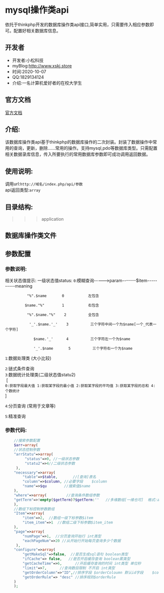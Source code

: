 # mysql操作类api
依托于thinkphp开发的数据库操作类api接口,简单实用，只需要传入相应参数即可。配置好相关数据库信息。<br>
## 开发者<br>
* 开发者:小松科技
* myBlog:http://www.xskj.store
* 时间:2020-10-07
* QQ:1829134124
* 介绍:一名计算机爱好者的在校大学生
## 官方文档<br>
[官方文档](http://www.xskj.store)
## 介绍:<br>
该数据库操作类api基于thinkphp的数据库操作的二次封装。封装了数据操作中常用的查询，更新，删除……常用的操作。支持mysql,pdo等数据库类型。只需配置相关数据录库信息，传入所要执行的常用数据库参数即可成功调用返回数据。
## 使用说明:<br>
调用url:`http://域名/index.php/api/参数`<br>
api返回类型:`array`<br>
## 目录结构:<br>
>>>application
## 数据库操作类文件<br>

## 参数配置<br>
### 参数说明:<br>
相关状态值提示:
一级状态值status:
`0`:模糊查询----->param-------$item----------meaning

              "%".$name       0           左包含

             $name."%"        1           右包含

              "%".$name."%"    2          全包含

               '_'.$name.'_'    3          三个字符中间一个为$name[一个_代表一个字符]

                 $name.'_'      4          三个字符左一个为$name

                 '_'.$name       5          三个字符右一个为$name

`1`:数据处理类 (大小比较)

`2`:链式条件查询<br>
`3`:数据统计处理类(二级状态值statu2)<br>﻿
[<br>
`0:获取字段最大值
1:获取某字段的最小值
2:获取某字段的平均值
3:获取某字段的总和
4:个数统计`<br>
]<br>

`4`:分页查询 (常用于文章等)

`5`:精准查询<br>





### 参数代码:<br>
```php
    //搜索参数配置
    $arr=array(
    //状态控制参数
    "arrStatu"=>array(
         "status"=>0, //一级状态参数
         "statu2"=>4//二级状态参数
     ),
    "necessary"=>array(
        "table"=>$table,       //[查询]表名
        "column"=>$column, //必要字段    $column
        "name"=>$qu        //搜索值$name
    ),
    "where"=>array(         //查询条件数组参数
    "getTerm"=>!empty($getTerm)?$getTerm:''   //多维数组[一维也可]  格式:array([字段1=>值1],[字段2=>值2]…) 如果为空默认采用         {$column=>$name}一维单条件查询
    ),
    //数组下标控制参数数组
    "Item"=>array(
        "item"=>2,  //数组一级下标参数$item
        "item_item"=>1  //数组二级下标参数$item_item
    ),
    "page"=>array(
        "numPage"=>1,  //分页查询开始行 int类型
        "eachPageNum"=>20 //从开始行开始每页查询多少个数据
     ),
    "configure"=>array(
        "getMakeSql"=>false,  //是否生成sql语句 boolean类型
        "ifCache"=> false,   //是否开启缓存查询 boolean累类型
        "getCacheTime"=>6,      //开启缓存查询的时间 int类型 单位秒
        "limit"=>7,      //查询数目限制 不开启 int类型
        "getOrderColumn"=>"ID",//排序字段 $orderColoumn 默认id字段    $column=>$name
        "getOrderRule"=> "desc" //排序规则$orderRule
    )
    );
```


